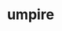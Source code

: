 ---
title: "umpire"
layout: cache
categories: [package, develop-2025-01-26]
meta: {"versions": ["2024.02.1", "2024.07.0", "6.0.0"], "compilers": ["gcc@=11.1.0", "gcc@=11.4.0", "gcc@=7.3.1", "gcc@=7.5.0", "gcc@=9.4.0", "oneapi@=2024.2.1"], "oss": ["amzn2", "ubuntu18.04", "ubuntu20.04", "ubuntu22.04"], "platforms": ["linux"], "targets": ["aarch64", "neoverse_v2", "ppc64le", "x86_64_v3"], "stacks": ["data-vis-sdk", "e4s", "e4s-neoverse-v2", "e4s-oneapi", "e4s-power", "e4s-rocm-external", "radiuss", "radiuss-aws", "radiuss-aws-aarch64", "root"], "num_specs": 41, "num_specs_by_stack": {"root": 41, "radiuss-aws-aarch64": 2, "radiuss-aws": 4, "radiuss": 3, "e4s-power": 6, "data-vis-sdk": 1, "e4s-neoverse-v2": 7, "e4s": 13, "e4s-rocm-external": 2, "e4s-oneapi": 3}}
spec_details: [{"hash": "z4ojp7higzlubhs33g7bnn4fhtlqfqfu", "compiler": "gcc@=7.3.1", "versions": ["2024.02.1"], "os": "amzn2", "platform": "linux", "target": "aarch64", "variants": ["~asan", "~backtrace", "build_system=cmake", "build_type=Release", "+c", "~cuda", "~dev_benchmarks", "~device_alloc", "~deviceconst", "~examples", "+fmt_header_only", "~fortran", "generator=make", "~ipc_shmem", "~ipo", "+mpi", "~numa", "~omptarget", "~openmp", "~rocm", "~sanitizer_tests", "+shared", "~sqlite_experimental", "tests=none", "~tools", "~werror"], "stacks": ["root", "radiuss-aws-aarch64"], "size": "-", "tarball": "https://binaries.spack.io/develop-2025-01-26/build_cache/linux-amzn2-aarch64/gcc-7.3.1/umpire-2024.02.1/linux-amzn2-aarch64-gcc-7.3.1-umpire-2024.02.1-z4ojp7higzlubhs33g7bnn4fhtlqfqfu.spack"}, {"hash": "kos4hvgoiesq2maid3fjrrhh4ijvw7as", "compiler": "gcc@=7.3.1", "versions": ["2024.07.0"], "os": "amzn2", "platform": "linux", "target": "aarch64", "variants": ["~asan", "~backtrace", "build_system=cmake", "build_type=Release", "+c", "~cuda", "~dev_benchmarks", "~device_alloc", "~deviceconst", "~examples", "+fmt_header_only", "~fortran", "generator=make", "~ipc_shmem", "~ipo", "+mpi", "~numa", "~omptarget", "~openmp", "~rocm", "~sanitizer_tests", "+shared", "~sqlite_experimental", "tests=none", "~tools", "~werror"], "stacks": ["root", "radiuss-aws-aarch64"], "size": "-", "tarball": "https://binaries.spack.io/develop-2025-01-26/build_cache/linux-amzn2-aarch64/gcc-7.3.1/umpire-2024.07.0/linux-amzn2-aarch64-gcc-7.3.1-umpire-2024.07.0-kos4hvgoiesq2maid3fjrrhh4ijvw7as.spack"}, {"hash": "d7p6y6iqm7smswx7pt65m3cqyymbaoyi", "compiler": "gcc@=7.3.1", "versions": ["2024.02.1"], "os": "amzn2", "platform": "linux", "target": "x86_64_v3", "variants": ["~asan", "~backtrace", "build_system=cmake", "build_type=Release", "+c", "~cuda", "~dev_benchmarks", "~device_alloc", "~deviceconst", "~examples", "+fmt_header_only", "~fortran", "generator=make", "~ipc_shmem", "~ipo", "+mpi", "~numa", "~omptarget", "~openmp", "~rocm", "~sanitizer_tests", "+shared", "~sqlite_experimental", "tests=none", "~tools", "~werror"], "stacks": ["radiuss-aws", "root"], "size": "-", "tarball": "https://binaries.spack.io/develop-2025-01-26/build_cache/linux-amzn2-x86_64_v3/gcc-7.3.1/umpire-2024.02.1/linux-amzn2-x86_64_v3-gcc-7.3.1-umpire-2024.02.1-d7p6y6iqm7smswx7pt65m3cqyymbaoyi.spack"}, {"hash": "lqmv52dbb2x6vybrwpbc6eve6u4nfzib", "compiler": "gcc@=7.3.1", "versions": ["2024.07.0"], "os": "amzn2", "platform": "linux", "target": "x86_64_v3", "variants": ["~asan", "~backtrace", "build_system=cmake", "build_type=Release", "+c", "~cuda", "~dev_benchmarks", "~device_alloc", "~deviceconst", "~examples", "+fmt_header_only", "~fortran", "generator=make", "~ipc_shmem", "~ipo", "+mpi", "~numa", "~omptarget", "~openmp", "~rocm", "~sanitizer_tests", "+shared", "~sqlite_experimental", "tests=none", "~tools", "~werror"], "stacks": ["radiuss-aws", "root"], "size": "-", "tarball": "https://binaries.spack.io/develop-2025-01-26/build_cache/linux-amzn2-x86_64_v3/gcc-7.3.1/umpire-2024.07.0/linux-amzn2-x86_64_v3-gcc-7.3.1-umpire-2024.07.0-lqmv52dbb2x6vybrwpbc6eve6u4nfzib.spack"}, {"hash": "5mqoybtkgznzomraxe4ciz3njsrcoxk6", "compiler": "gcc@=7.3.1", "versions": ["2024.07.0"], "os": "amzn2", "platform": "linux", "target": "x86_64_v3", "variants": ["~asan", "~backtrace", "build_system=cmake", "build_type=Release", "+c", "+cuda", "cuda_arch=70", "~dev_benchmarks", "~device_alloc", "~deviceconst", "~examples", "~fmt_header_only", "~fortran", "generator=make", "~ipc_shmem", "~ipo", "+mpi", "~numa", "~omptarget", "~openmp", "~rocm", "~sanitizer_tests", "~shared", "~sqlite_experimental", "tests=none", "~tools", "~werror"], "stacks": ["radiuss-aws", "root"], "size": "-", "tarball": "https://binaries.spack.io/develop-2025-01-26/build_cache/linux-amzn2-x86_64_v3/gcc-7.3.1/umpire-2024.07.0/linux-amzn2-x86_64_v3-gcc-7.3.1-umpire-2024.07.0-5mqoybtkgznzomraxe4ciz3njsrcoxk6.spack"}, {"hash": "7guemnyzjhdtkxvhfnwcdg5lwbpkpatz", "compiler": "gcc@=7.3.1", "versions": ["2024.07.0"], "os": "amzn2", "platform": "linux", "target": "x86_64_v3", "variants": ["~asan", "~backtrace", "build_system=cmake", "build_type=Release", "+c", "+cuda", "cuda_arch=70", "~dev_benchmarks", "~device_alloc", "~deviceconst", "~examples", "+fmt_header_only", "~fortran", "generator=make", "~ipc_shmem", "~ipo", "+mpi", "~numa", "~omptarget", "~openmp", "~rocm", "~sanitizer_tests", "~shared", "~sqlite_experimental", "tests=none", "~tools", "~werror"], "stacks": ["radiuss-aws", "root"], "size": "-", "tarball": "https://binaries.spack.io/develop-2025-01-26/build_cache/linux-amzn2-x86_64_v3/gcc-7.3.1/umpire-2024.07.0/linux-amzn2-x86_64_v3-gcc-7.3.1-umpire-2024.07.0-7guemnyzjhdtkxvhfnwcdg5lwbpkpatz.spack"}, {"hash": "pfpfjueb637gfb3yvyyytn7dgsgswvyd", "compiler": "gcc@=7.5.0", "versions": ["2024.02.1"], "os": "ubuntu18.04", "platform": "linux", "target": "x86_64_v3", "variants": ["~asan", "~backtrace", "build_system=cmake", "build_type=Release", "+c", "~cuda", "~dev_benchmarks", "~device_alloc", "~deviceconst", "~examples", "+fmt_header_only", "~fortran", "generator=make", "~ipc_shmem", "~ipo", "~mpi", "~numa", "~omptarget", "~openmp", "~rocm", "~sanitizer_tests", "+shared", "~sqlite_experimental", "tests=none", "~tools", "~werror"], "stacks": ["root", "radiuss"], "size": "-", "tarball": "https://binaries.spack.io/develop-2025-01-26/build_cache/linux-ubuntu18.04-x86_64_v3/gcc-7.5.0/umpire-2024.02.1/linux-ubuntu18.04-x86_64_v3-gcc-7.5.0-umpire-2024.02.1-pfpfjueb637gfb3yvyyytn7dgsgswvyd.spack"}, {"hash": "vozkhxms2wl7x74nrw4yfampbnleablu", "compiler": "gcc@=7.5.0", "versions": ["2024.07.0"], "os": "ubuntu18.04", "platform": "linux", "target": "x86_64_v3", "variants": ["~asan", "~backtrace", "build_system=cmake", "build_type=Release", "+c", "~cuda", "~dev_benchmarks", "~device_alloc", "~deviceconst", "~examples", "+fmt_header_only", "~fortran", "generator=make", "~ipc_shmem", "~ipo", "~mpi", "~numa", "~omptarget", "+openmp", "~rocm", "~sanitizer_tests", "+shared", "~sqlite_experimental", "tests=none", "~tools", "~werror"], "stacks": ["root", "radiuss"], "size": "-", "tarball": "https://binaries.spack.io/develop-2025-01-26/build_cache/linux-ubuntu18.04-x86_64_v3/gcc-7.5.0/umpire-2024.07.0/linux-ubuntu18.04-x86_64_v3-gcc-7.5.0-umpire-2024.07.0-vozkhxms2wl7x74nrw4yfampbnleablu.spack"}, {"hash": "xn7jgrbvykqbm62lgtbqz7bkkg6dykz7", "compiler": "gcc@=7.5.0", "versions": ["2024.07.0"], "os": "ubuntu18.04", "platform": "linux", "target": "x86_64_v3", "variants": ["~asan", "~backtrace", "build_system=cmake", "build_type=Release", "+c", "~cuda", "~dev_benchmarks", "~device_alloc", "~deviceconst", "~examples", "+fmt_header_only", "~fortran", "generator=make", "~ipc_shmem", "~ipo", "~mpi", "~numa", "~omptarget", "~openmp", "~rocm", "~sanitizer_tests", "+shared", "~sqlite_experimental", "tests=none", "~tools", "~werror"], "stacks": ["root", "radiuss"], "size": "-", "tarball": "https://binaries.spack.io/develop-2025-01-26/build_cache/linux-ubuntu18.04-x86_64_v3/gcc-7.5.0/umpire-2024.07.0/linux-ubuntu18.04-x86_64_v3-gcc-7.5.0-umpire-2024.07.0-xn7jgrbvykqbm62lgtbqz7bkkg6dykz7.spack"}, {"hash": "hrp77eyquvrrkzfunxrqmqntugm6pp5t", "compiler": "gcc@=9.4.0", "versions": ["2024.02.1"], "os": "ubuntu20.04", "platform": "linux", "target": "ppc64le", "variants": ["~asan", "~backtrace", "build_system=cmake", "build_type=Release", "+c", "~cuda", "~dev_benchmarks", "~device_alloc", "~deviceconst", "~examples", "+fmt_header_only", "~fortran", "generator=make", "~ipc_shmem", "~ipo", "+mpi", "~numa", "~omptarget", "~openmp", "~rocm", "~sanitizer_tests", "+shared", "~sqlite_experimental", "tests=none", "~tools", "~werror"], "stacks": ["e4s-power", "root"], "size": "-", "tarball": "https://binaries.spack.io/develop-2025-01-26/build_cache/linux-ubuntu20.04-ppc64le/gcc-9.4.0/umpire-2024.02.1/linux-ubuntu20.04-ppc64le-gcc-9.4.0-umpire-2024.02.1-hrp77eyquvrrkzfunxrqmqntugm6pp5t.spack"}, {"hash": "pjvay6lsylkeo3n7u4kpy4ivtypec5f4", "compiler": "gcc@=9.4.0", "versions": ["2024.07.0"], "os": "ubuntu20.04", "platform": "linux", "target": "ppc64le", "variants": ["~asan", "~backtrace", "build_system=cmake", "build_type=Release", "+c", "~cuda", "~dev_benchmarks", "~device_alloc", "~deviceconst", "~examples", "+fmt_header_only", "~fortran", "generator=make", "~ipc_shmem", "~ipo", "+mpi", "~numa", "~omptarget", "+openmp", "~rocm", "~sanitizer_tests", "+shared", "~sqlite_experimental", "tests=none", "~tools", "~werror"], "stacks": ["e4s-power", "root"], "size": "-", "tarball": "https://binaries.spack.io/develop-2025-01-26/build_cache/linux-ubuntu20.04-ppc64le/gcc-9.4.0/umpire-2024.07.0/linux-ubuntu20.04-ppc64le-gcc-9.4.0-umpire-2024.07.0-pjvay6lsylkeo3n7u4kpy4ivtypec5f4.spack"}, {"hash": "skahljnrjkpqhwvztxthfkzera57bjqd", "compiler": "gcc@=9.4.0", "versions": ["2024.07.0"], "os": "ubuntu20.04", "platform": "linux", "target": "ppc64le", "variants": ["~asan", "~backtrace", "build_system=cmake", "build_type=Release", "+c", "~cuda", "~dev_benchmarks", "~device_alloc", "~deviceconst", "~examples", "+fmt_header_only", "~fortran", "generator=make", "~ipc_shmem", "~ipo", "+mpi", "~numa", "~omptarget", "~openmp", "~rocm", "~sanitizer_tests", "+shared", "~sqlite_experimental", "tests=none", "~tools", "~werror"], "stacks": ["e4s-power", "root"], "size": "-", "tarball": "https://binaries.spack.io/develop-2025-01-26/build_cache/linux-ubuntu20.04-ppc64le/gcc-9.4.0/umpire-2024.07.0/linux-ubuntu20.04-ppc64le-gcc-9.4.0-umpire-2024.07.0-skahljnrjkpqhwvztxthfkzera57bjqd.spack"}, {"hash": "lmigzfduc74gis3zeipiswbga644nhwc", "compiler": "gcc@=9.4.0", "versions": ["2024.07.0"], "os": "ubuntu20.04", "platform": "linux", "target": "ppc64le", "variants": ["~asan", "~backtrace", "build_system=cmake", "build_type=Release", "+c", "+cuda", "cuda_arch=70", "~dev_benchmarks", "~device_alloc", "~deviceconst", "~examples", "~fmt_header_only", "~fortran", "generator=make", "~ipc_shmem", "~ipo", "+mpi", "~numa", "~omptarget", "~openmp", "~rocm", "~sanitizer_tests", "~shared", "~sqlite_experimental", "tests=none", "~tools", "~werror"], "stacks": ["e4s-power", "root"], "size": "-", "tarball": "https://binaries.spack.io/develop-2025-01-26/build_cache/linux-ubuntu20.04-ppc64le/gcc-9.4.0/umpire-2024.07.0/linux-ubuntu20.04-ppc64le-gcc-9.4.0-umpire-2024.07.0-lmigzfduc74gis3zeipiswbga644nhwc.spack"}, {"hash": "cmuasicc7uz6gwypmboiaqm6uhcgkwbl", "compiler": "gcc@=9.4.0", "versions": ["6.0.0"], "os": "ubuntu20.04", "platform": "linux", "target": "ppc64le", "variants": ["~asan", "~backtrace", "build_system=cmake", "build_type=Release", "+c", "+cuda", "cuda_arch=70", "~dev_benchmarks", "~device_alloc", "~deviceconst", "~examples", "+fmt_header_only", "~fortran", "generator=make", "~ipc_shmem", "~ipo", "+mpi", "~numa", "~omptarget", "~openmp", "~rocm", "~sanitizer_tests", "~shared", "~sqlite_experimental", "tests=none", "~tools", "~werror"], "stacks": ["e4s-power", "root"], "size": "-", "tarball": "https://binaries.spack.io/develop-2025-01-26/build_cache/linux-ubuntu20.04-ppc64le/gcc-9.4.0/umpire-6.0.0/linux-ubuntu20.04-ppc64le-gcc-9.4.0-umpire-6.0.0-cmuasicc7uz6gwypmboiaqm6uhcgkwbl.spack"}, {"hash": "s6lcd2zj5aadxysafjie6rntll2oxnyw", "compiler": "gcc@=9.4.0", "versions": ["2024.07.0"], "os": "ubuntu20.04", "platform": "linux", "target": "ppc64le", "variants": ["~asan", "~backtrace", "build_system=cmake", "build_type=Release", "+c", "+cuda", "cuda_arch=70", "~dev_benchmarks", "~device_alloc", "~deviceconst", "~examples", "+fmt_header_only", "~fortran", "generator=make", "~ipc_shmem", "~ipo", "+mpi", "~numa", "~omptarget", "~openmp", "~rocm", "~sanitizer_tests", "~shared", "~sqlite_experimental", "tests=none", "~tools", "~werror"], "stacks": ["e4s-power", "root"], "size": "-", "tarball": "https://binaries.spack.io/develop-2025-01-26/build_cache/linux-ubuntu20.04-ppc64le/gcc-9.4.0/umpire-2024.07.0/linux-ubuntu20.04-ppc64le-gcc-9.4.0-umpire-2024.07.0-s6lcd2zj5aadxysafjie6rntll2oxnyw.spack"}, {"hash": "lsoehpsmloiq5yq3xfctvizepcylfkk7", "compiler": "gcc@=11.1.0", "versions": ["2024.02.1"], "os": "ubuntu20.04", "platform": "linux", "target": "x86_64_v3", "variants": ["~asan", "~backtrace", "build_system=cmake", "build_type=Release", "+c", "~cuda", "~dev_benchmarks", "~device_alloc", "~deviceconst", "~examples", "+fmt_header_only", "~fortran", "generator=make", "~ipc_shmem", "~ipo", "~mpi", "~numa", "~omptarget", "~openmp", "~rocm", "~sanitizer_tests", "+shared", "~sqlite_experimental", "tests=none", "~tools", "~werror"], "stacks": ["root", "data-vis-sdk"], "size": "-", "tarball": "https://binaries.spack.io/develop-2025-01-26/build_cache/linux-ubuntu20.04-x86_64_v3/gcc-11.1.0/umpire-2024.02.1/linux-ubuntu20.04-x86_64_v3-gcc-11.1.0-umpire-2024.02.1-lsoehpsmloiq5yq3xfctvizepcylfkk7.spack"}, {"hash": "tvh73j7lmsh3p2toq67ht5rdkis2hvd2", "compiler": "gcc@=11.4.0", "versions": ["2024.02.1"], "os": "ubuntu22.04", "platform": "linux", "target": "neoverse_v2", "variants": ["~asan", "~backtrace", "build_system=cmake", "build_type=Release", "+c", "~cuda", "~dev_benchmarks", "~device_alloc", "~deviceconst", "~examples", "+fmt_header_only", "~fortran", "generator=make", "~ipc_shmem", "~ipo", "+mpi", "~numa", "~omptarget", "~openmp", "~rocm", "~sanitizer_tests", "+shared", "~sqlite_experimental", "tests=none", "~tools", "~werror"], "stacks": ["e4s-neoverse-v2", "root"], "size": "-", "tarball": "https://binaries.spack.io/develop-2025-01-26/build_cache/linux-ubuntu22.04-neoverse_v2/gcc-11.4.0/umpire-2024.02.1/linux-ubuntu22.04-neoverse_v2-gcc-11.4.0-umpire-2024.02.1-tvh73j7lmsh3p2toq67ht5rdkis2hvd2.spack"}, {"hash": "cubddqvx6azkbdmohrbx5yx2tohee7zk", "compiler": "gcc@=11.4.0", "versions": ["2024.02.1"], "os": "ubuntu22.04", "platform": "linux", "target": "neoverse_v2", "variants": ["~asan", "~backtrace", "build_system=cmake", "build_type=Release", "+c", "~cuda", "~dev_benchmarks", "~device_alloc", "~deviceconst", "~examples", "+fmt_header_only", "~fortran", "generator=make", "~ipc_shmem", "~ipo", "+mpi", "~numa", "~omptarget", "~openmp", "~rocm", "~sanitizer_tests", "+shared", "~sqlite_experimental", "tests=none", "~tools", "~werror"], "stacks": ["e4s-neoverse-v2", "root"], "size": "-", "tarball": "https://binaries.spack.io/develop-2025-01-26/build_cache/linux-ubuntu22.04-neoverse_v2/gcc-11.4.0/umpire-2024.02.1/linux-ubuntu22.04-neoverse_v2-gcc-11.4.0-umpire-2024.02.1-cubddqvx6azkbdmohrbx5yx2tohee7zk.spack"}, {"hash": "bvi7jxrhf6pa2bo2v2pnrehmkkebcad3", "compiler": "gcc@=11.4.0", "versions": ["2024.07.0"], "os": "ubuntu22.04", "platform": "linux", "target": "neoverse_v2", "variants": ["~asan", "~backtrace", "build_system=cmake", "build_type=Release", "+c", "~cuda", "~dev_benchmarks", "~device_alloc", "~deviceconst", "~examples", "+fmt_header_only", "~fortran", "generator=make", "~ipc_shmem", "~ipo", "+mpi", "~numa", "~omptarget", "+openmp", "~rocm", "~sanitizer_tests", "+shared", "~sqlite_experimental", "tests=none", "~tools", "~werror"], "stacks": ["e4s-neoverse-v2", "root"], "size": "-", "tarball": "https://binaries.spack.io/develop-2025-01-26/build_cache/linux-ubuntu22.04-neoverse_v2/gcc-11.4.0/umpire-2024.07.0/linux-ubuntu22.04-neoverse_v2-gcc-11.4.0-umpire-2024.07.0-bvi7jxrhf6pa2bo2v2pnrehmkkebcad3.spack"}, {"hash": "gybgy5sqhqndlstymcrwmsko42tcfpax", "compiler": "gcc@=11.4.0", "versions": ["2024.07.0"], "os": "ubuntu22.04", "platform": "linux", "target": "neoverse_v2", "variants": ["~asan", "~backtrace", "build_system=cmake", "build_type=Release", "+c", "~cuda", "~dev_benchmarks", "~device_alloc", "~deviceconst", "~examples", "+fmt_header_only", "~fortran", "generator=make", "~ipc_shmem", "~ipo", "+mpi", "~numa", "~omptarget", "~openmp", "~rocm", "~sanitizer_tests", "+shared", "~sqlite_experimental", "tests=none", "~tools", "~werror"], "stacks": ["e4s-neoverse-v2", "root"], "size": "-", "tarball": "https://binaries.spack.io/develop-2025-01-26/build_cache/linux-ubuntu22.04-neoverse_v2/gcc-11.4.0/umpire-2024.07.0/linux-ubuntu22.04-neoverse_v2-gcc-11.4.0-umpire-2024.07.0-gybgy5sqhqndlstymcrwmsko42tcfpax.spack"}, {"hash": "3prozrton3gmrep573xlfvgrujd5ld6j", "compiler": "gcc@=11.4.0", "versions": ["2024.07.0"], "os": "ubuntu22.04", "platform": "linux", "target": "neoverse_v2", "variants": ["~asan", "~backtrace", "build_system=cmake", "build_type=Release", "+c", "+cuda", "cuda_arch=90", "~dev_benchmarks", "~device_alloc", "~deviceconst", "~examples", "~fmt_header_only", "~fortran", "generator=make", "~ipc_shmem", "~ipo", "+mpi", "~numa", "~omptarget", "~openmp", "~rocm", "~sanitizer_tests", "~shared", "~sqlite_experimental", "tests=none", "~tools", "~werror"], "stacks": ["e4s-neoverse-v2", "root"], "size": "-", "tarball": "https://binaries.spack.io/develop-2025-01-26/build_cache/linux-ubuntu22.04-neoverse_v2/gcc-11.4.0/umpire-2024.07.0/linux-ubuntu22.04-neoverse_v2-gcc-11.4.0-umpire-2024.07.0-3prozrton3gmrep573xlfvgrujd5ld6j.spack"}, {"hash": "x6w6n5btylyrphnhzh2f67egodn7el2w", "compiler": "gcc@=11.4.0", "versions": ["2024.07.0"], "os": "ubuntu22.04", "platform": "linux", "target": "neoverse_v2", "variants": ["~asan", "~backtrace", "build_system=cmake", "build_type=Release", "+c", "~cuda", "~dev_benchmarks", "~device_alloc", "~deviceconst", "~examples", "+fmt_header_only", "~fortran", "generator=make", "~ipc_shmem", "~ipo", "+mpi", "~numa", "~omptarget", "~openmp", "~rocm", "~sanitizer_tests", "+shared", "~sqlite_experimental", "tests=none", "~tools", "~werror"], "stacks": ["e4s-neoverse-v2", "root"], "size": "-", "tarball": "https://binaries.spack.io/develop-2025-01-26/build_cache/linux-ubuntu22.04-neoverse_v2/gcc-11.4.0/umpire-2024.07.0/linux-ubuntu22.04-neoverse_v2-gcc-11.4.0-umpire-2024.07.0-x6w6n5btylyrphnhzh2f67egodn7el2w.spack"}, {"hash": "u632utcp5imat3idphev5u7jd5vrlzhj", "compiler": "gcc@=11.4.0", "versions": ["2024.07.0"], "os": "ubuntu22.04", "platform": "linux", "target": "neoverse_v2", "variants": ["~asan", "~backtrace", "build_system=cmake", "build_type=Release", "+c", "+cuda", "cuda_arch=90", "~dev_benchmarks", "~device_alloc", "~deviceconst", "~examples", "+fmt_header_only", "~fortran", "generator=make", "~ipc_shmem", "~ipo", "+mpi", "~numa", "~omptarget", "~openmp", "~rocm", "~sanitizer_tests", "~shared", "~sqlite_experimental", "tests=none", "~tools", "~werror"], "stacks": ["e4s-neoverse-v2", "root"], "size": "-", "tarball": "https://binaries.spack.io/develop-2025-01-26/build_cache/linux-ubuntu22.04-neoverse_v2/gcc-11.4.0/umpire-2024.07.0/linux-ubuntu22.04-neoverse_v2-gcc-11.4.0-umpire-2024.07.0-u632utcp5imat3idphev5u7jd5vrlzhj.spack"}, {"hash": "e33qhhzkj5up2b7q65iqwzwhdi5pjvvj", "compiler": "gcc@=11.4.0", "versions": ["2024.02.1"], "os": "ubuntu22.04", "platform": "linux", "target": "x86_64_v3", "variants": ["~asan", "~backtrace", "build_system=cmake", "build_type=Release", "+c", "~cuda", "~dev_benchmarks", "~device_alloc", "~deviceconst", "~examples", "+fmt_header_only", "~fortran", "generator=make", "~ipc_shmem", "~ipo", "+mpi", "~numa", "~omptarget", "~openmp", "~rocm", "~sanitizer_tests", "+shared", "~sqlite_experimental", "tests=none", "~tools", "~werror"], "stacks": ["root", "e4s"], "size": "-", "tarball": "https://binaries.spack.io/develop-2025-01-26/build_cache/linux-ubuntu22.04-x86_64_v3/gcc-11.4.0/umpire-2024.02.1/linux-ubuntu22.04-x86_64_v3-gcc-11.4.0-umpire-2024.02.1-e33qhhzkj5up2b7q65iqwzwhdi5pjvvj.spack"}, {"hash": "6tfjzxyrolnaqnhheipydc35zcmxv6sl", "compiler": "gcc@=11.4.0", "versions": ["2024.02.1"], "os": "ubuntu22.04", "platform": "linux", "target": "x86_64_v3", "variants": ["~asan", "~backtrace", "build_system=cmake", "build_type=Release", "+c", "~cuda", "~dev_benchmarks", "~device_alloc", "~deviceconst", "~examples", "+fmt_header_only", "~fortran", "generator=make", "~ipc_shmem", "~ipo", "+mpi", "~numa", "~omptarget", "~openmp", "~rocm", "~sanitizer_tests", "+shared", "~sqlite_experimental", "tests=none", "~tools", "~werror"], "stacks": ["root", "e4s"], "size": "-", "tarball": "https://binaries.spack.io/develop-2025-01-26/build_cache/linux-ubuntu22.04-x86_64_v3/gcc-11.4.0/umpire-2024.02.1/linux-ubuntu22.04-x86_64_v3-gcc-11.4.0-umpire-2024.02.1-6tfjzxyrolnaqnhheipydc35zcmxv6sl.spack"}, {"hash": "uljzymddwrakn5sxyvidwn5guhmpesxh", "compiler": "gcc@=11.4.0", "versions": ["2024.07.0"], "os": "ubuntu22.04", "platform": "linux", "target": "x86_64_v3", "variants": ["~asan", "~backtrace", "build_system=cmake", "build_type=Release", "+c", "~cuda", "~dev_benchmarks", "~device_alloc", "~deviceconst", "~examples", "+fmt_header_only", "~fortran", "generator=make", "~ipc_shmem", "~ipo", "+mpi", "~numa", "~omptarget", "+openmp", "~rocm", "~sanitizer_tests", "+shared", "~sqlite_experimental", "tests=none", "~tools", "~werror"], "stacks": ["root", "e4s"], "size": "-", "tarball": "https://binaries.spack.io/develop-2025-01-26/build_cache/linux-ubuntu22.04-x86_64_v3/gcc-11.4.0/umpire-2024.07.0/linux-ubuntu22.04-x86_64_v3-gcc-11.4.0-umpire-2024.07.0-uljzymddwrakn5sxyvidwn5guhmpesxh.spack"}, {"hash": "kj2ru4ppf4ffi76k4xia2udgv4lcuuec", "compiler": "gcc@=11.4.0", "versions": ["2024.07.0"], "os": "ubuntu22.04", "platform": "linux", "target": "x86_64_v3", "variants": ["~asan", "~backtrace", "build_system=cmake", "build_type=Release", "+c", "+cuda", "cuda_arch=80", "~dev_benchmarks", "~device_alloc", "~deviceconst", "~examples", "+fmt_header_only", "~fortran", "generator=make", "~ipc_shmem", "~ipo", "+mpi", "~numa", "~omptarget", "+openmp", "~rocm", "~sanitizer_tests", "~shared", "~sqlite_experimental", "tests=none", "~tools", "~werror"], "stacks": ["root", "e4s"], "size": "-", "tarball": "https://binaries.spack.io/develop-2025-01-26/build_cache/linux-ubuntu22.04-x86_64_v3/gcc-11.4.0/umpire-2024.07.0/linux-ubuntu22.04-x86_64_v3-gcc-11.4.0-umpire-2024.07.0-kj2ru4ppf4ffi76k4xia2udgv4lcuuec.spack"}, {"hash": "x63mtnf7iesyttmpme7du7up3ngmofyx", "compiler": "gcc@=11.4.0", "versions": ["2024.07.0"], "os": "ubuntu22.04", "platform": "linux", "target": "x86_64_v3", "variants": ["~asan", "~backtrace", "build_system=cmake", "build_type=Release", "+c", "+cuda", "cuda_arch=90", "~dev_benchmarks", "~device_alloc", "~deviceconst", "~examples", "+fmt_header_only", "~fortran", "generator=make", "~ipc_shmem", "~ipo", "+mpi", "~numa", "~omptarget", "+openmp", "~rocm", "~sanitizer_tests", "~shared", "~sqlite_experimental", "tests=none", "~tools", "~werror"], "stacks": ["root", "e4s"], "size": "-", "tarball": "https://binaries.spack.io/develop-2025-01-26/build_cache/linux-ubuntu22.04-x86_64_v3/gcc-11.4.0/umpire-2024.07.0/linux-ubuntu22.04-x86_64_v3-gcc-11.4.0-umpire-2024.07.0-x63mtnf7iesyttmpme7du7up3ngmofyx.spack"}, {"hash": "aqapkrrxwer5ysfrzu6lmioerbtgr6av", "compiler": "gcc@=11.4.0", "versions": ["2024.07.0"], "os": "ubuntu22.04", "platform": "linux", "target": "x86_64_v3", "variants": ["amdgpu_target=gfx90a", "~asan", "~backtrace", "build_system=cmake", "build_type=Release", "+c", "~cuda", "~dev_benchmarks", "~device_alloc", "~deviceconst", "~examples", "+fmt_header_only", "~fortran", "generator=make", "~ipc_shmem", "~ipo", "+mpi", "~numa", "~omptarget", "~openmp", "+rocm", "~sanitizer_tests", "+shared", "~sqlite_experimental", "tests=none", "~tools", "~werror"], "stacks": ["root", "e4s"], "size": "-", "tarball": "https://binaries.spack.io/develop-2025-01-26/build_cache/linux-ubuntu22.04-x86_64_v3/gcc-11.4.0/umpire-2024.07.0/linux-ubuntu22.04-x86_64_v3-gcc-11.4.0-umpire-2024.07.0-aqapkrrxwer5ysfrzu6lmioerbtgr6av.spack"}, {"hash": "e54rie2w7cytrqd2fhvvrtquqm4wdgvr", "compiler": "gcc@=11.4.0", "versions": ["2024.07.0"], "os": "ubuntu22.04", "platform": "linux", "target": "x86_64_v3", "variants": ["~asan", "~backtrace", "build_system=cmake", "build_type=Release", "+c", "~cuda", "~dev_benchmarks", "~device_alloc", "~deviceconst", "~examples", "+fmt_header_only", "~fortran", "generator=make", "~ipc_shmem", "~ipo", "+mpi", "~numa", "~omptarget", "~openmp", "~rocm", "~sanitizer_tests", "+shared", "~sqlite_experimental", "tests=none", "~tools", "~werror"], "stacks": ["root", "e4s"], "size": "-", "tarball": "https://binaries.spack.io/develop-2025-01-26/build_cache/linux-ubuntu22.04-x86_64_v3/gcc-11.4.0/umpire-2024.07.0/linux-ubuntu22.04-x86_64_v3-gcc-11.4.0-umpire-2024.07.0-e54rie2w7cytrqd2fhvvrtquqm4wdgvr.spack"}, {"hash": "6gpttgk7zy7bvzx3q7tvm7qkwbbr2ia4", "compiler": "gcc@=11.4.0", "versions": ["2024.07.0"], "os": "ubuntu22.04", "platform": "linux", "target": "x86_64_v3", "variants": ["amdgpu_target=gfx90a", "~asan", "~backtrace", "build_system=cmake", "build_type=Release", "+c", "~cuda", "~dev_benchmarks", "~device_alloc", "~deviceconst", "~examples", "+fmt_header_only", "~fortran", "generator=make", "~ipc_shmem", "~ipo", "+mpi", "~numa", "~omptarget", "~openmp", "+rocm", "~sanitizer_tests", "+shared", "~sqlite_experimental", "tests=none", "~tools", "~werror"], "stacks": ["root", "e4s-rocm-external"], "size": "-", "tarball": "https://binaries.spack.io/develop-2025-01-26/build_cache/linux-ubuntu22.04-x86_64_v3/gcc-11.4.0/umpire-2024.07.0/linux-ubuntu22.04-x86_64_v3-gcc-11.4.0-umpire-2024.07.0-6gpttgk7zy7bvzx3q7tvm7qkwbbr2ia4.spack"}, {"hash": "3x4n3wrgh5b6kbfrg3wz2jlq63ed564c", "compiler": "gcc@=11.4.0", "versions": ["2024.07.0"], "os": "ubuntu22.04", "platform": "linux", "target": "x86_64_v3", "variants": ["~asan", "~backtrace", "build_system=cmake", "build_type=Release", "+c", "+cuda", "cuda_arch=90", "~dev_benchmarks", "~device_alloc", "~deviceconst", "~examples", "~fmt_header_only", "~fortran", "generator=make", "~ipc_shmem", "~ipo", "+mpi", "~numa", "~omptarget", "~openmp", "~rocm", "~sanitizer_tests", "~shared", "~sqlite_experimental", "tests=none", "~tools", "~werror"], "stacks": ["root", "e4s"], "size": "-", "tarball": "https://binaries.spack.io/develop-2025-01-26/build_cache/linux-ubuntu22.04-x86_64_v3/gcc-11.4.0/umpire-2024.07.0/linux-ubuntu22.04-x86_64_v3-gcc-11.4.0-umpire-2024.07.0-3x4n3wrgh5b6kbfrg3wz2jlq63ed564c.spack"}, {"hash": "5aq5co5xfgnydpcr4snbyfntnu4bwlgn", "compiler": "gcc@=11.4.0", "versions": ["2024.07.0"], "os": "ubuntu22.04", "platform": "linux", "target": "x86_64_v3", "variants": ["amdgpu_target=gfx908", "~asan", "~backtrace", "build_system=cmake", "build_type=Release", "+c", "~cuda", "~dev_benchmarks", "~device_alloc", "~deviceconst", "~examples", "+fmt_header_only", "~fortran", "generator=make", "~ipc_shmem", "~ipo", "+mpi", "~numa", "~omptarget", "~openmp", "+rocm", "~sanitizer_tests", "+shared", "~sqlite_experimental", "tests=none", "~tools", "~werror"], "stacks": ["root", "e4s-rocm-external"], "size": "-", "tarball": "https://binaries.spack.io/develop-2025-01-26/build_cache/linux-ubuntu22.04-x86_64_v3/gcc-11.4.0/umpire-2024.07.0/linux-ubuntu22.04-x86_64_v3-gcc-11.4.0-umpire-2024.07.0-5aq5co5xfgnydpcr4snbyfntnu4bwlgn.spack"}, {"hash": "xa4vxt43yzdbkdmqkvadf7acxqumoqgr", "compiler": "gcc@=11.4.0", "versions": ["2024.07.0"], "os": "ubuntu22.04", "platform": "linux", "target": "x86_64_v3", "variants": ["~asan", "~backtrace", "build_system=cmake", "build_type=Release", "+c", "+cuda", "cuda_arch=80", "~dev_benchmarks", "~device_alloc", "~deviceconst", "~examples", "~fmt_header_only", "~fortran", "generator=make", "~ipc_shmem", "~ipo", "+mpi", "~numa", "~omptarget", "~openmp", "~rocm", "~sanitizer_tests", "~shared", "~sqlite_experimental", "tests=none", "~tools", "~werror"], "stacks": ["root", "e4s"], "size": "-", "tarball": "https://binaries.spack.io/develop-2025-01-26/build_cache/linux-ubuntu22.04-x86_64_v3/gcc-11.4.0/umpire-2024.07.0/linux-ubuntu22.04-x86_64_v3-gcc-11.4.0-umpire-2024.07.0-xa4vxt43yzdbkdmqkvadf7acxqumoqgr.spack"}, {"hash": "mdvpo5e2dwcdekcv33q5r3ry2sovloeu", "compiler": "gcc@=11.4.0", "versions": ["2024.07.0"], "os": "ubuntu22.04", "platform": "linux", "target": "x86_64_v3", "variants": ["~asan", "~backtrace", "build_system=cmake", "build_type=Release", "+c", "~cuda", "~dev_benchmarks", "~device_alloc", "~deviceconst", "~examples", "+fmt_header_only", "~fortran", "generator=make", "~ipc_shmem", "~ipo", "+mpi", "~numa", "~omptarget", "~openmp", "~rocm", "~sanitizer_tests", "+shared", "~sqlite_experimental", "tests=none", "~tools", "~werror"], "stacks": ["root", "e4s"], "size": "-", "tarball": "https://binaries.spack.io/develop-2025-01-26/build_cache/linux-ubuntu22.04-x86_64_v3/gcc-11.4.0/umpire-2024.07.0/linux-ubuntu22.04-x86_64_v3-gcc-11.4.0-umpire-2024.07.0-mdvpo5e2dwcdekcv33q5r3ry2sovloeu.spack"}, {"hash": "lhszpopucqstzth56ohhqms32bpb424t", "compiler": "gcc@=11.4.0", "versions": ["6.0.0"], "os": "ubuntu22.04", "platform": "linux", "target": "x86_64_v3", "variants": ["~asan", "~backtrace", "build_system=cmake", "build_type=Release", "+c", "+cuda", "cuda_arch=80", "~dev_benchmarks", "~device_alloc", "~deviceconst", "~examples", "+fmt_header_only", "~fortran", "generator=make", "~ipc_shmem", "~ipo", "+mpi", "~numa", "~omptarget", "~openmp", "~rocm", "~sanitizer_tests", "~shared", "~sqlite_experimental", "tests=none", "~tools", "~werror"], "stacks": ["root", "e4s"], "size": "-", "tarball": "https://binaries.spack.io/develop-2025-01-26/build_cache/linux-ubuntu22.04-x86_64_v3/gcc-11.4.0/umpire-6.0.0/linux-ubuntu22.04-x86_64_v3-gcc-11.4.0-umpire-6.0.0-lhszpopucqstzth56ohhqms32bpb424t.spack"}, {"hash": "65wng3xuiua4pqwin4iyj6lzaxaeczgp", "compiler": "gcc@=11.4.0", "versions": ["2024.07.0"], "os": "ubuntu22.04", "platform": "linux", "target": "x86_64_v3", "variants": ["~asan", "~backtrace", "build_system=cmake", "build_type=Release", "+c", "+cuda", "cuda_arch=80", "~dev_benchmarks", "~device_alloc", "~deviceconst", "~examples", "+fmt_header_only", "~fortran", "generator=make", "~ipc_shmem", "~ipo", "+mpi", "~numa", "~omptarget", "~openmp", "~rocm", "~sanitizer_tests", "~shared", "~sqlite_experimental", "tests=none", "~tools", "~werror"], "stacks": ["root", "e4s"], "size": "-", "tarball": "https://binaries.spack.io/develop-2025-01-26/build_cache/linux-ubuntu22.04-x86_64_v3/gcc-11.4.0/umpire-2024.07.0/linux-ubuntu22.04-x86_64_v3-gcc-11.4.0-umpire-2024.07.0-65wng3xuiua4pqwin4iyj6lzaxaeczgp.spack"}, {"hash": "yvspqi2gnxvm42hhpgijdp5wmrxk4kmc", "compiler": "gcc@=11.4.0", "versions": ["2024.07.0"], "os": "ubuntu22.04", "platform": "linux", "target": "x86_64_v3", "variants": ["~asan", "~backtrace", "build_system=cmake", "build_type=Release", "+c", "+cuda", "cuda_arch=90", "~dev_benchmarks", "~device_alloc", "~deviceconst", "~examples", "+fmt_header_only", "~fortran", "generator=make", "~ipc_shmem", "~ipo", "+mpi", "~numa", "~omptarget", "~openmp", "~rocm", "~sanitizer_tests", "~shared", "~sqlite_experimental", "tests=none", "~tools", "~werror"], "stacks": ["root", "e4s"], "size": "-", "tarball": "https://binaries.spack.io/develop-2025-01-26/build_cache/linux-ubuntu22.04-x86_64_v3/gcc-11.4.0/umpire-2024.07.0/linux-ubuntu22.04-x86_64_v3-gcc-11.4.0-umpire-2024.07.0-yvspqi2gnxvm42hhpgijdp5wmrxk4kmc.spack"}, {"hash": "cfgodlionr3rw3kskpt7hfsvy4h5yuf4", "compiler": "oneapi@=2024.2.1", "versions": ["2024.02.1"], "os": "ubuntu22.04", "platform": "linux", "target": "x86_64_v3", "variants": ["~asan", "~backtrace", "build_system=cmake", "build_type=Release", "+c", "~cuda", "~dev_benchmarks", "~device_alloc", "~deviceconst", "~examples", "+fmt_header_only", "~fortran", "generator=make", "~ipc_shmem", "~ipo", "+mpi", "~numa", "~omptarget", "~openmp", "~rocm", "~sanitizer_tests", "+shared", "~sqlite_experimental", "tests=none", "~tools", "~werror"], "stacks": ["e4s-oneapi", "root"], "size": "-", "tarball": "https://binaries.spack.io/develop-2025-01-26/build_cache/linux-ubuntu22.04-x86_64_v3/oneapi-2024.2.1/umpire-2024.02.1/linux-ubuntu22.04-x86_64_v3-oneapi-2024.2.1-umpire-2024.02.1-cfgodlionr3rw3kskpt7hfsvy4h5yuf4.spack"}, {"hash": "id4d3yofykaakpultz5lym425t5xwing", "compiler": "oneapi@=2024.2.1", "versions": ["2024.07.0"], "os": "ubuntu22.04", "platform": "linux", "target": "x86_64_v3", "variants": ["~asan", "~backtrace", "build_system=cmake", "build_type=Release", "+c", "~cuda", "~dev_benchmarks", "~device_alloc", "~deviceconst", "~examples", "+fmt_header_only", "~fortran", "generator=make", "~ipc_shmem", "~ipo", "+mpi", "~numa", "~omptarget", "+openmp", "~rocm", "~sanitizer_tests", "+shared", "~sqlite_experimental", "tests=none", "~tools", "~werror"], "stacks": ["e4s-oneapi", "root"], "size": "-", "tarball": "https://binaries.spack.io/develop-2025-01-26/build_cache/linux-ubuntu22.04-x86_64_v3/oneapi-2024.2.1/umpire-2024.07.0/linux-ubuntu22.04-x86_64_v3-oneapi-2024.2.1-umpire-2024.07.0-id4d3yofykaakpultz5lym425t5xwing.spack"}, {"hash": "dtaih3afcdeynkyoowt2iczmfcmkge3l", "compiler": "oneapi@=2024.2.1", "versions": ["2024.07.0"], "os": "ubuntu22.04", "platform": "linux", "target": "x86_64_v3", "variants": ["~asan", "~backtrace", "build_system=cmake", "build_type=Release", "+c", "~cuda", "~dev_benchmarks", "~device_alloc", "~deviceconst", "~examples", "+fmt_header_only", "~fortran", "generator=make", "~ipc_shmem", "~ipo", "+mpi", "~numa", "~omptarget", "~openmp", "~rocm", "~sanitizer_tests", "+shared", "~sqlite_experimental", "tests=none", "~tools", "~werror"], "stacks": ["e4s-oneapi", "root"], "size": "-", "tarball": "https://binaries.spack.io/develop-2025-01-26/build_cache/linux-ubuntu22.04-x86_64_v3/oneapi-2024.2.1/umpire-2024.07.0/linux-ubuntu22.04-x86_64_v3-oneapi-2024.2.1-umpire-2024.07.0-dtaih3afcdeynkyoowt2iczmfcmkge3l.spack"}]
---